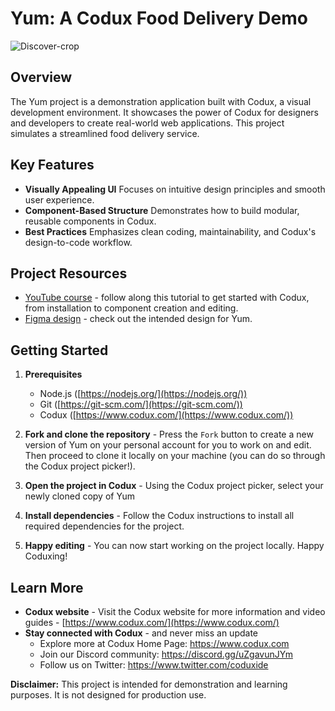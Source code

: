 # Yum: A Codux Food Delivery Demo

![Discover-crop](https://github.com/codux-demos/yum/assets/6399886/3622c0e7-fecb-4d31-b482-feb76d0113d1)

## Overview

The Yum project is a demonstration application built with Codux, a visual development environment. It showcases the power of Codux for designers and developers to create real-world web applications. This project simulates a streamlined food delivery service.

## Key Features

- **Visually Appealing UI** Focuses on intuitive design principles and smooth user experience.
- **Component-Based Structure** Demonstrates how to build modular, reusable components in Codux.
- **Best Practices** Emphasizes clean coding, maintainability, and Codux's design-to-code workflow.

## Project Resources

- [YouTube course](https://www.youtube.com/playlist?list=PLjG_hQ-mq7kPKU54Qm7l-3egBj6rgkuFY) - follow along this tutorial to get started with Codux, from installation to component creation and editing.
- [Figma design](https://www.figma.com/community/file/1349369576870853833/codux-yum) - check out the intended design for Yum.

## Getting Started

1. **Prerequisites**

   - Node.js ([https://nodejs.org/](https://nodejs.org/))
   - Git ([https://git-scm.com/](https://git-scm.com/))
   - Codux ([https://www.codux.com/](https://www.codux.com/))

2. **Fork and clone the repository** - Press the `Fork` button to create a new version of Yum on your personal account for you to work on and edit. Then proceed to clone it locally on your machine (you can do so through the Codux project picker!).

3. **Open the project in Codux** - Using the Codux project picker, select your newly cloned copy of Yum

4. **Install dependencies** - Follow the Codux instructions to install all required dependencies for the project.

5. **Happy editing** - You can now start working on the project locally. Happy Coduxing!

## Learn More

- **Codux website** - Visit the Codux website for more information and video guides - [https://www.codux.com/](https://www.codux.com/)
- **Stay connected with Codux** - and never miss an update
  - Explore more at Codux Home Page: https://www.codux.com
  - Join our Discord community: https://discord.gg/uZgavunJYm
  - Follow us on Twitter: https://www.twitter.com/coduxide

**Disclaimer:** This project is intended for demonstration and learning purposes. It is not designed for production use.
